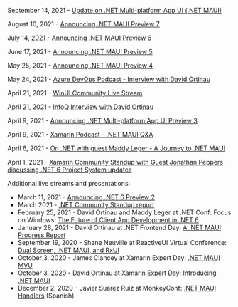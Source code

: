 September 14, 2021 - [Update on .NET Multi-platform App UI (.NET MAUI)](https://aka.ms/maui-update/)

August 10, 2021 - [Announcing .NET MAUI Preview 7](https://devblogs.microsoft.com/dotnet/announcing-net-maui-preview-7/)

July 14, 2021 - [Announcing .NET MAUI Preview 6](https://devblogs.microsoft.com/dotnet/announcing-net-maui-preview-6/)

June 17, 2021 - [Announcing .NET MAUI Preview 5](https://devblogs.microsoft.com/dotnet/announcing-net-maui-preview-5/)

May 25, 2021 - [Announcing .NET MAUI Preview 4](https://devblogs.microsoft.com/dotnet/announcing-net-maui-preview-4/)

May 24, 2021 - [Azure DevOps Podcast - Interview with David Ortinau](http://azuredevopspodcast.clear-measure.com/david-ortinau-on-multi-platform-app-development-using-net-maui-episode-142)

April 21, 2021 - [WinUI Community Live Stream](https://youtu.be/SyLXctia1B0?t=777)

April 21, 2021 - [InfoQ Interview with David Ortinau](https://www.infoq.com/articles/net-maui/)

April 9, 2021 - [Announcing .NET Multi-platform App UI Preview 3](https://devblogs.microsoft.com/dotnet/announcing-net-multi-platform-app-ui-preview-3/)

April 9, 2021 - [Xamarin Podcast - .NET MAUI Q&A](https://www.xamarinpodcast.com/90)

April 6, 2021 - [On .NET with guest Maddy Leger - A Journey to .NET MAUI](https://www.youtube.com/watch?v=hoC5FIblKz8)

April 1, 2021 - [Xamarin Community Standup with Guest Jonathan Peppers discussing .NET 6 Project System updates](https://www.youtube.com/watch?v=su3ntRjEN1I)

Additional live streams and presentations:

* March 11, 2021 - [Announcing .NET 6 Preview 2](https://devblogs.microsoft.com/dotnet/announcing-net-6-preview-2/)
* March 2021 - [.NET Community Standup report](https://youtu.be/NEbRo0ltniM?t=1242) 
* February 25, 2021 - David Ortinau and Maddy Leger at .NET Conf: Focus on Windows: [The Future of Client App Development in .NET 6](https://www.youtube.com/watch?v=fPEdgXeqhE4)
* January 28, 2021 - David Ortinau at .NET Frontend Day: [A .NET MAUI Progress Report](https://youtu.be/RnyZZKjdUxk)
* September 19, 2020 - Shane Neuville at ReactiveUI Virtual Conference: [Dual Screen, .NET MAUI, and RxUI](https://www.youtube.com/watch?v=Rkz6Dkk1uWU)
* October 3, 2020 - James Clancey at Xamarin Expert Day: [.NET MAUI MVU](https://www.youtube.com/watch?v=9kwrgm_-FCk)
* October 3, 2020 - David Ortinau at Xamarin Expert Day: [Introducing .NET MAUI](https://youtu.be/qbHO8J3bId0)
* December 2, 2020 - Javier Suarez Ruiz at MonkeyConf: [.NET MAUI Handlers](https://youtu.be/TBMauxRGkiI) (Spanish)
